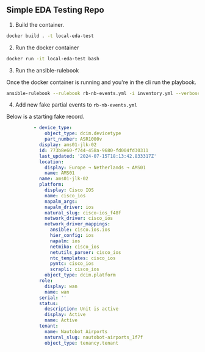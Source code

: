 ## Simple EDA Testing Repo

1. Build the container.

```bash
docker build . -t local-eda-test
```

2. Run the docker container

```bash
docker run -it local-eda-test bash
```

3. Run the ansible-rulebook

Once the docker container is running and you're in the cli run the playbook.

```bash
ansible-rulebook --rulebook rb-nb-events.yml -i inventory.yml --verbose
```

4. Add new fake partial events to `rb-nb-events.yml`

Below is a starting fake record.

```yaml
          - device_type:
              object_type: dcim.devicetype
              part_number: ASR1000v
            display: ams01-jlk-02
            id: 773b8e60-f744-458a-9680-fd004fd30311
            last_updated: '2024-07-15T18:13:42.833317Z'
            location:
              display: Europe → Netherlands → AMS01
              name: AMS01
            name: ams01-jlk-02
            platform:
              display: Cisco IOS
              name: cisco_ios
              napalm_args: 
              napalm_driver: ios
              natural_slug: cisco-ios_f48f
              network_driver: cisco_ios
              network_driver_mappings:
                ansible: cisco.ios.ios
                hier_config: ios
                napalm: ios
                netmiko: cisco_ios
                netutils_parser: cisco_ios
                ntc_templates: cisco_ios
                pyntc: cisco_ios
                scrapli: cisco_ios
              object_type: dcim.platform
            role:
              display: wan
              name: wan
            serial: ''
            status:
              description: Unit is active
              display: Active
              name: Active
            tenant:
              name: Nautobot Airports
              natural_slug: nautobot-airports_1f7f
              object_type: tenancy.tenant
```
